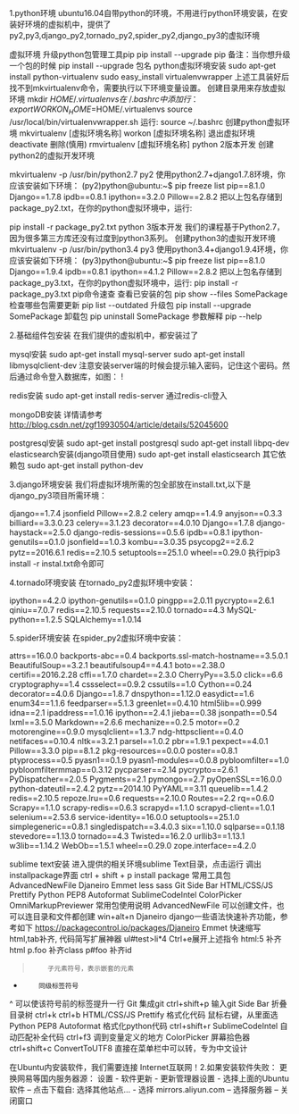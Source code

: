 1.python环境
ubuntu16.04自带python的环境，不用进行python环境安装，在安装好环境的虚拟机中，提供了py2,py3,django_py2,tornado_py2,spider_py2,django_py3的虚拟环境

虚拟环境
升级python包管理工具pip
pip install --upgrade pip
备注：当你想升级一个包的时候 pip install --upgrade 包名
python虚拟环境安装
sudo apt-get install python-virtualenv
sudo easy_install virtualenvwrapper
上述工具装好后找不到mkvirtualenv命令，需要执行以下环境变量设置。
创建目录用来存放虚拟环境
mkdir $HOME/.virtualenvs
在~/.bashrc中添加行：
export WORKON_HOME=$HOME/.virtualenvs
source /usr/local/bin/virtualenvwrapper.sh
运行:
source ~/.bashrc
创建python虚拟环境
mkvirtualenv [虚拟环境名称]
workon [虚拟环境名称]
退出虚拟环境
deactivate
删除(慎用)
rmvirtualenv [虚拟环境名称]
python 2版本开发
创建python2的虚拟开发环境

mkvirtualenv -p /usr/bin/python2.7 py2
使用python2.7+django1.7.8环境，你应该安装如下环境：
(py2)python@ubuntu:~$ pip freeze list
pip==8.1.0
Django==1.7.8
ipdb==0.8.1
ipython==3.2.0
Pillow==2.8.2
把以上包名存储到package_py2.txt，在你的python虚拟环境中，运行:

pip install -r package_py2.txt
python 3版本开发 我们的课程基于Python2.7，因为很多第三方库还没有过度到python3系列。 创建python3的虚拟开发环境
mkvirtualenv -p /usr/bin/python3.4 py3
使用python3.4+django1.9.4环境，你应该安装如下环境：
(py3)python@ubuntu:~$ pip freeze list
pip==8.1.0
Django==1.9.4
ipdb==0.8.1
ipython==4.1.2
Pillow==2.8.2
把以上包名存储到package_py3.txt，在你的python虚拟环境中，运行:
pip install -r package_py3.txt
pip命令速查 查看已安装的包
pip show --files SomePackage
检查哪些包需要更新
pip list --outdated
升级包
pip install --upgrade SomePackage
卸载包
pip uninstall SomePackage
参数解释
pip --help


2.基础组件包安装
在我们提供的虚拟机中，都安装过了

mysql安装
sudo apt-get install mysql-server
sudo apt-get install libmysqlclient-dev
注意安装server端的时候会提示输入密码，记住这个密码。然后通过命令登入数据库，如图： !

redis安装
sudo apt-get install redis-server
通过redis-cli登入

mongoDB安装
详情请参考 http://blog.csdn.net/zgf19930504/article/details/52045600

postgresql安装
sudo apt-get install postgresql
sudo apt-get install libpq-dev
elasticsearch安装(django项目使用)
sudo apt-get install elasticsearch
其它依赖包
sudo apt-get install python-dev


3.django环境安装
我们将虚拟环境所需的包全部放在install.txt,以下是django_py3项目所需环境：

django==1.7.4
jsonfield
Pillow==2.8.2
celery
amqp==1.4.9
anyjson==0.3.3
billiard==3.3.0.23
celery==3.1.23
decorator==4.0.10
Django==1.7.8
django-haystack==2.5.0
django-redis-sessions==0.5.6
ipdb==0.8.1
ipython-genutils==0.1.0
jsonfield==1.0.3
kombu==3.0.35
psycopg2==2.6.2
pytz==2016.6.1
redis==2.10.5
setuptools==25.1.0
wheel==0.29.0
执行pip3 install -r instal.txt命令即可


4.tornado环境安装
在tornado_py2虚拟环境中安装：

ipython==4.2.0
ipython-genutils==0.1.0
pingpp==2.0.11
pycrypto==2.6.1
qiniu==7.0.7
redis==2.10.5
requests==2.10.0
tornado==4.3
MySQL-python==1.2.5
SQLAlchemy==1.0.14


5.spider环境安装
在spider_py2虚拟环境中安装：

attrs==16.0.0
backports-abc==0.4
backports.ssl-match-hostname==3.5.0.1
BeautifulSoup==3.2.1
beautifulsoup4==4.4.1
boto==2.38.0
certifi==2016.2.28
cffi==1.7.0
chardet==2.3.0
CherryPy==3.5.0
click==6.6
cryptography==1.4
cssselect==0.9.2
cssutils==1.0
Cython==0.24
decorator==4.0.6
Django==1.8.7
dnspython==1.12.0
easydict==1.6
enum34==1.1.6
feedparser==5.1.3
greenlet==0.4.10
html5lib==0.999
idna==2.1
ipaddress==1.0.16
ipython==2.4.1
jieba==0.38
jsonpath==0.54
lxml==3.5.0
Markdown==2.6.6
mechanize==0.2.5
motor==0.2
motorengine==0.9.0
mysqlclient==1.3.7
ndg-httpsclient==0.4.0
netifaces==0.10.4
nltk==3.2.1
parsel==1.0.2
pbr==1.9.1
pexpect==4.0.1
Pillow==3.3.0
pip==8.1.2
pkg-resources==0.0.0
poster==0.8.1
ptyprocess==0.5
pyasn1==0.1.9
pyasn1-modules==0.0.8
pybloomfilter==1.0
pybloomfiltermmap==0.3.12
pycparser==2.14
pycrypto==2.6.1
PyDispatcher==2.0.5
Pygments==2.1
pymongo==2.7
pyOpenSSL==16.0.0
python-dateutil==2.4.2
pytz==2014.10
PyYAML==3.11
queuelib==1.4.2
redis==2.10.5
repoze.lru==0.6
requests==2.10.0
Routes==2.2
rq==0.6.0
Scrapy==1.1.0
scrapy-redis==0.6.3
scrapyd==1.1.0
scrapyd-client==1.0.1
selenium==2.53.6
service-identity==16.0.0
setuptools==25.1.0
simplegeneric==0.8.1
singledispatch==3.4.0.3
six==1.10.0
sqlparse==0.1.18
stevedore==1.13.0
tornado==4.3
Twisted==16.2.0
urllib3==1.13.1
w3lib==1.14.2
WebOb==1.5.1
wheel==0.29.0
zope.interface==4.2.0




sublime text安装
进入提供的相关环境sublime Text目录，点击运行
调出installpackage界面
ctrl + shift + p
install package
常用工具包
AdvancedNewFile
Djaneiro
Emmet
less
sass
Git
Side Bar
HTML/CSS/JS Prettify
Python PEP8 Autoformat
SublimeCodeIntel
ColorPicker
OmniMarkupPreviewer
常用包使用说明
AdvancedNewFile 可以创建文件，也可以连目录和文件都创建 win+alt+n
Djaneiro django一些语法快速补齐功能，参考如下 https://packagecontrol.io/packages/Djaneiro
Emmet 快速缩写html,tab补齐,
代码简写扩展神器 ul#test>li*4 Ctrl+e展开上述指令
html:5    补齐html
p.foo     补齐class
p#foo     补齐id
>         子元素符号，表示嵌套的元素
+         同级标签符号
^         可以使该符号前的标签提升一行
Git 集成git ctrl+shift+p 输入git
Side Bar 折叠目录树 ctrl+k ctrl+b
HTML/CSS/JS Prettify 格式化代码 鼠标右键，从里面选
Python PEP8 Autoformat 格式化python代码 ctrl+shift+r
SublimeCodeIntel 自动匹配补全代码 ctrl+f3 调到变量定义的地方
ColorPicker 屏幕拾色器 ctrl+shift+c
ConvertToUTF8 直接在菜单栏中可以转，专为中文设计


在Ubuntu内安装软件，我们需要连接 Internet互联网！2.如果安装软件失败： 更换网易等国内服务器源： 设置 - 软件更新 - 更新管理器设置 - 选择上面的Ubuntu软件 – 点击下载自: 选择其他站点… - 选择 mirrors.aliyun.com – 选择服务器 – 关闭窗口

